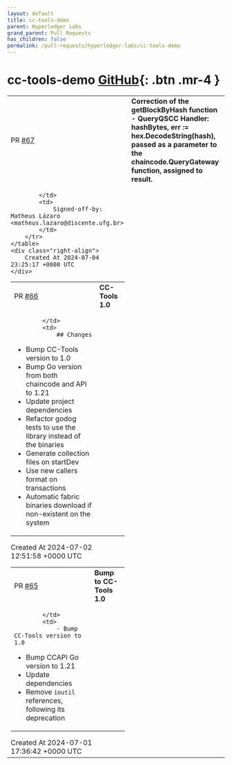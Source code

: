 ```yaml
---
layout: default
title: cc-tools-demo
parent: Hyperledger Labs
grand_parent: Pull Requests
has_children: false
permalink: /pull-requests/hyperledger-labs/cc-tools-demo
---
```


# cc-tools-demo <span class="fs-3 right-align">[GitHub](https://github.com/hyperledger-labs/cc-tools-demo){: .btn .mr-4 }</span>


<div>
    <table>
        <tr>
            <td>
                PR <a href="https://github.com/hyperledger-labs/cc-tools-demo/pull/67" class=".btn">#67</a>
            </td>
            <td>
                <b>
                    Correction of the getBlockByHash function - QueryQSCC Handler: hashBytes, err := hex.DecodeString(hash), passed as a parameter to the chaincode.QueryGateway function, assigned to result.
                </b>
            </td>
        </tr>
        <tr>
            <td>
                
            </td>
            <td>
                Signed-off-by: Matheus Lázaro <matheus.lazaro@discente.ufg.br>
            </td>
        </tr>
    </table>
    <div class="right-align">
        Created At 2024-07-04 23:25:17 +0000 UTC
    </div>
</div>

<div>
    <table>
        <tr>
            <td>
                PR <a href="https://github.com/hyperledger-labs/cc-tools-demo/pull/66" class=".btn">#66</a>
            </td>
            <td>
                <b>
                    CC-Tools 1.0
                </b>
            </td>
        </tr>
        <tr>
            <td>
                
            </td>
            <td>
                ## Changes
- Bump CC-Tools version to 1.0
- Bump Go version from both chaincode and API to 1.21
- Update project dependencies
- Refactor godog tests to use the library instead of the binaries
- Generate collection files on startDev
- Use new callers format on transactions
- Automatic fabric binaries download if non-existent on the system
            </td>
        </tr>
    </table>
    <div class="right-align">
        Created At 2024-07-02 12:51:58 +0000 UTC
    </div>
</div>

<div>
    <table>
        <tr>
            <td>
                PR <a href="https://github.com/hyperledger-labs/cc-tools-demo/pull/65" class=".btn">#65</a>
            </td>
            <td>
                <b>
                    Bump to CC-Tools 1.0
                </b>
            </td>
        </tr>
        <tr>
            <td>
                
            </td>
            <td>
                - Bump CC-Tools version to 1.0
- Bump CCAPI Go version to 1.21
- Update dependencies
- Remove `ioutil` references, following its deprecation
            </td>
        </tr>
    </table>
    <div class="right-align">
        Created At 2024-07-01 17:36:42 +0000 UTC
    </div>
</div>

